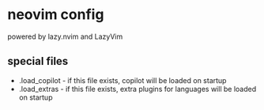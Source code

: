 # neovim config

powered by lazy.nvim and LazyVim

## special files

* .load_copilot - if this file exists, copilot will be loaded on startup
* .load_extras - if this file exists, extra plugins for languages will be loaded on startup
